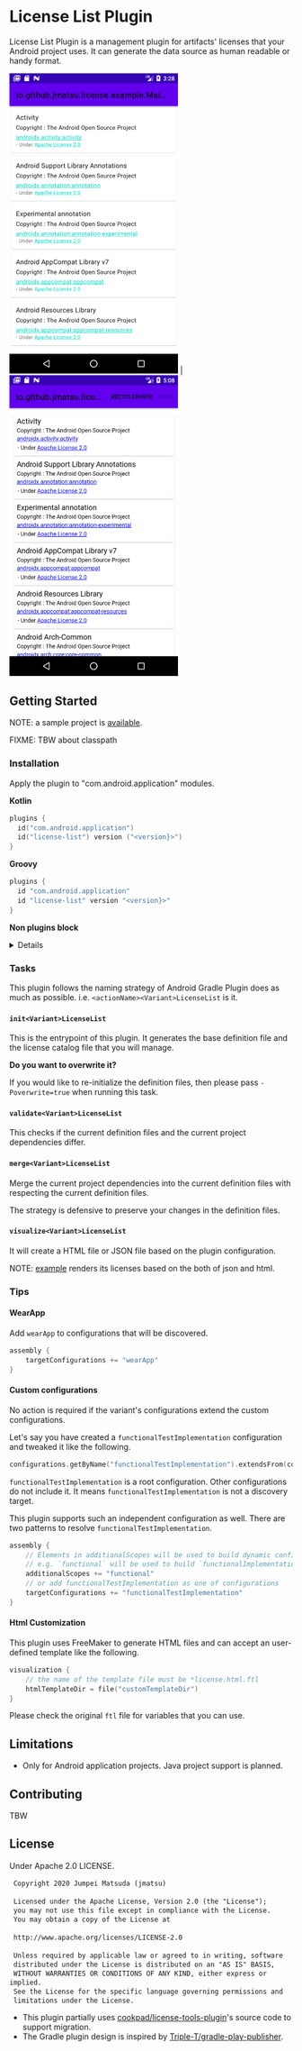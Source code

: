 # License List Plugin

License List Plugin is a management plugin for artifacts' licenses that your Android project uses. It can generate the data source as human readable or handy format.

<img src="./assets/recyclerViewSample.png" width="300"> | <img src="./assets/webViewSample.png" width="300">

## Getting Started

NOTE: a sample project is [available](./example).

FIXME: TBW about classpath

### Installation

Apply the plugin to "com.android.application" modules.

**Kotlin**

```kotlin
plugins {
  id("com.android.application")
  id("license-list") version ("<version}>")
}
```

**Groovy**

```groovy
plugins {
  id "com.android.application"
  id "license-list" version "<version}>"
}
```

**Non plugins block**

<details>

**Kotlin**

```kotlin
// after applying "com.android.application"
apply(plugin = "license-list")
```

**Groovy**

```groovy
// after applying "com.android.application"
apply id: "license-list"
```

</details>

### Tasks

This plugin follows the naming strategy of Android Gradle Plugin does as much as possible. i.e. `<actionName><Variant>LicenseList` is it.

#### `init<Variant>LicenseList`

This is the entrypoint of this plugin. It generates the base definition file and the license catalog file that you will manage.

**Do you want to overwrite it?**

If you would like to re-initialize the definition files, then please pass `-Poverwrite=true` when running this task. 

#### `validate<Variant>LicenseList`

This checks if the current definition files and the current project dependencies differ.

#### `merge<Variant>LicenseList`

Merge the current project dependencies into the current definition files with respecting the current definition files.

The strategy is defensive to preserve your changes in the definition files.

#### `visualize<Variant>LicenseList`

It will create a HTML file or JSON file based on the plugin configuration. 

NOTE: [example](./example) renders its licenses based on the both of json and html.

### Tips

#### WearApp

Add `wearApp` to configurations that will be discovered.

```kotlin
assembly {
    targetConfigurations += "wearApp"
}
```

#### Custom configurations

No action is required if the variant's configurations extend the custom configurations. 

Let's say you have created a `functionalTestImplementation` configuration and tweaked it like the following.

```kotlin
configurations.getByName("functionalTestImplementation").extendsFrom(configurations.getByName("testImplementation"))
```

`functionalTestImplementation` is a root configuration. Other configurations do not include it. It means `functionalTestImplementation` is not a discovery target.

This plugin supports such an independent configuration as well. There are two patterns to resolve `functionalTestImplementation`.

```kotlin
assembly {
    // Elements in additionalScopes will be used to build dynamic configurations with using targetConfigurations
    // e.g. `functional` will be used to build `functionalImplementation`, `functionalTestImplementation` and so on
    additionalScopes += "functional"
    // or add functionalTestImplementation as one of configurations
    targetConfigurations += "functionalTestImplementation"
}
```

#### Html Customization

This plugin uses FreeMaker to generate HTML files and can accept an user-defined template like the following.

```kotlin
visualization {
    // the name of the template file must be *license.html.ftl
    htmlTemplateDir = file("customTemplateDir")
}
```

Please check the original `ftl` file for variables that you can use.

## Limitations

- Only for Android application projects. Java project support is planned.

## Contributing

TBW

## License

Under Apache 2.0 LICENSE.

```
 Copyright 2020 Jumpei Matsuda (jmatsu)

 Licensed under the Apache License, Version 2.0 (the "License");
 you may not use this file except in compliance with the License.
 You may obtain a copy of the License at

 http://www.apache.org/licenses/LICENSE-2.0

 Unless required by applicable law or agreed to in writing, software
 distributed under the License is distributed on an "AS IS" BASIS,
 WITHOUT WARRANTIES OR CONDITIONS OF ANY KIND, either express or implied.
 See the License for the specific language governing permissions and
 limitations under the License.
```

- This plugin partially uses [cookpad/license-tools-plugin](https://github.com/cookpad/license-tools-plugin/blob/master/LICENSE.md)'s source code to support migration.
- The Gradle plugin design is inspired by [Triple-T/gradle-play-publisher](https://github.com/Triple-T/gradle-play-publisher/blob/master/LICENSE).
